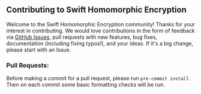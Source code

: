 ## Contributing to Swift Homomorphic Encryption

Welcome to the Swift Homomorphic Encryption community! Thanks for your interest in contributing. We would love contributions in the form of feedback via [GitHub Issues](https://github.com/apple/swift-homomorphic-encryption/issues), pull requests with new features, bug fixes, documentation (including fixing typos!), and your ideas. If it's a big change, please start with an Issue.

### Pull Requests:
Before making a commit for a pull request, please run `pre-commit install`.
Then on each commit some basic formatting checks will be run.
